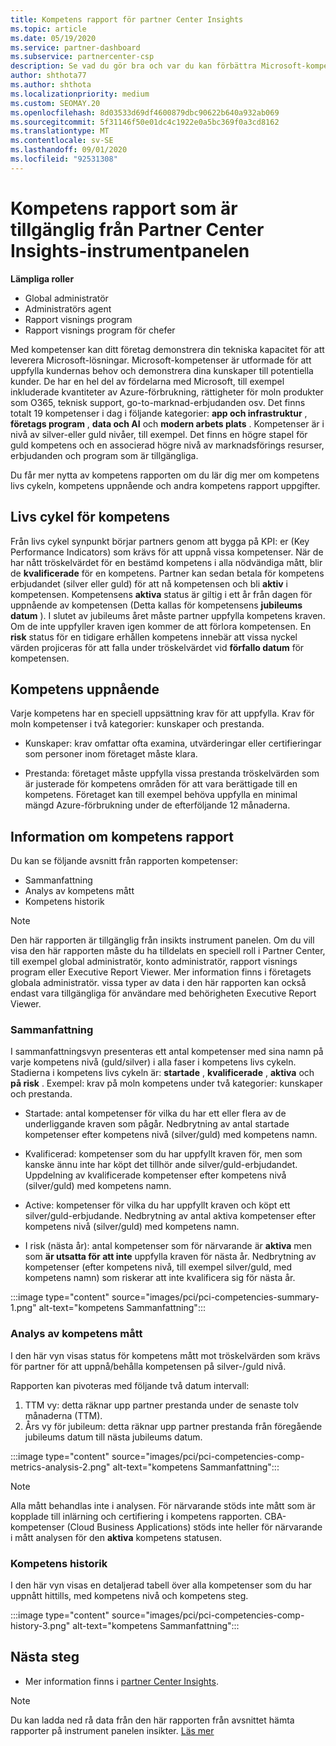 ```yaml
---
title: Kompetens rapport för partner Center Insights
ms.topic: article
ms.date: 05/19/2020
ms.service: partner-dashboard
ms.subservice: partnercenter-csp
description: Se vad du gör bra och var du kan förbättra Microsoft-kompetenser, kompetens nivåer och erbjudanden som hjälper dig att leverera Microsoft-lösningar.
author: shthota77
ms.author: shthota
ms.localizationpriority: medium
ms.custom: SEOMAY.20
ms.openlocfilehash: 8d03533d69df4600879dbc90622b640a932ab069
ms.sourcegitcommit: 5f31146f50e01dc4c1922e0a5bc369f0a3cd8162
ms.translationtype: MT
ms.contentlocale: sv-SE
ms.lasthandoff: 09/01/2020
ms.locfileid: "92531308"
---
```

# <a name="competencies-report-available-from-the-partner-center-insights-dashboard"></a>Kompetens rapport som är tillgänglig från Partner Center Insights-instrumentpanelen

**Lämpliga roller**
- Global administratör
- Administratörs agent
- Rapport visnings program
- Rapport visnings program för chefer

Med kompetenser kan ditt företag demonstrera din tekniska kapacitet för att leverera Microsoft-lösningar. Microsoft-kompetenser är utformade för att uppfylla kundernas behov och demonstrera dina kunskaper till potentiella kunder. De har en hel del av fördelarna med Microsoft, till exempel inkluderade kvantiteter av Azure-förbrukning, rättigheter för moln produkter som O365, teknisk support, go-to-marknad-erbjudanden osv. Det finns totalt 19 kompetenser i dag i följande kategorier: **app och infrastruktur** , **företags program** , **data och AI** och **modern arbets plats** . Kompetenser är i nivå av silver-eller guld nivåer, till exempel. Det finns en högre stapel för guld kompetens och en associerad högre nivå av marknadsförings resurser, erbjudanden och program som är tillgängliga.  

Du får mer nytta av kompetens rapporten om du lär dig mer om kompetens livs cykeln, kompetens uppnående och andra kompetens rapport uppgifter.

## <a name="competency-life-cycle"></a>Livs cykel för kompetens

Från livs cykel synpunkt börjar partners genom att bygga på KPI: er (Key Performance Indicators) som krävs för att uppnå vissa kompetenser. När de har nått tröskelvärdet för en bestämd kompetens i alla nödvändiga mått, blir de **kvalificerade** för en kompetens. Partner kan sedan betala för kompetens erbjudandet (silver eller guld) för att nå kompetensen och bli **aktiv** i kompetensen. Kompetensens **aktiva** status är giltig i ett år från dagen för uppnående av kompetensen (Detta kallas för kompetensens **jubileums datum** ). I slutet av jubileums året måste partner uppfylla kompetens kraven. Om de inte uppfyller kraven igen kommer de att förlora kompetensen. En **risk** status för en tidigare erhållen kompetens innebär att vissa nyckel värden projiceras för att falla under tröskelvärdet vid **förfallo datum** för kompetensen.

## <a name="competency-attainment"></a>Kompetens uppnående

Varje kompetens har en speciell uppsättning krav för att uppfylla. Krav för moln kompetenser i två kategorier: kunskaper och prestanda.

- Kunskaper: krav omfattar ofta examina, utvärderingar eller certifieringar som personer inom företaget måste klara.

- Prestanda: företaget måste uppfylla vissa prestanda tröskelvärden som är justerade för kompetens områden för att vara berättigade till en kompetens. Företaget kan till exempel behöva uppfylla en minimal mängd Azure-förbrukning under de efterföljande 12 månaderna.

## <a name="competencies-report-details"></a>Information om kompetens rapport

Du kan se följande avsnitt från rapporten kompetenser:

- Sammanfattning
- Analys av kompetens mått
- Kompetens historik

 > [!NOTE]
 > Den här rapporten är tillgänglig från insikts instrument panelen. Om du vill visa den här rapporten måste du ha tilldelats en speciell roll i Partner Center, till exempel global administratör, konto administratör, rapport visnings program eller Executive Report Viewer. Mer information finns i företagets globala administratör. vissa typer av data i den här rapporten kan också endast vara tillgängliga för användare med behörigheten Executive Report Viewer.

### <a name="summary"></a>Sammanfattning

I sammanfattningsvyn presenteras ett antal kompetenser med sina namn på varje kompetens nivå (guld/silver) i alla faser i kompetens livs cykeln. Stadierna i kompetens livs cykeln är: **startade** , **kvalificerade** , **aktiva** och **på risk** . Exempel: krav på moln kompetens under två kategorier: kunskaper och prestanda.

- Startade: antal kompetenser för vilka du har ett eller flera av de underliggande kraven som pågår.
Nedbrytning av antal startade kompetenser efter kompetens nivå (silver/guld) med kompetens namn.

- Kvalificerad: kompetenser som du har uppfyllt kraven för, men som kanske ännu inte har köpt det tillhör ande silver/guld-erbjudandet. Uppdelning av kvalificerade kompetenser efter kompetens nivå (silver/guld) med kompetens namn.

- Active: kompetenser för vilka du har uppfyllt kraven och köpt ett silver/guld-erbjudande. Nedbrytning av antal aktiva kompetenser efter kompetens nivå (silver/guld) med kompetens namn.

- I risk (nästa år): antal kompetenser som för närvarande är **aktiva** men som **är utsatta för att inte** uppfylla kraven för nästa år.
Nedbrytning av kompetenser (efter kompetens nivå, till exempel silver/guld, med kompetens namn) som riskerar att inte kvalificera sig för nästa år.

:::image type="content" source="images/pci/pci-competencies-summary-1.png" alt-text="kompetens Sammanfattning":::

### <a name="competency-metric-analysis"></a>Analys av kompetens mått

I den här vyn visas status för kompetens mått mot tröskelvärden som krävs för partner för att uppnå/behålla kompetensen på silver-/guld nivå. 

Rapporten kan pivoteras med följande två datum intervall:

1. TTM vy: detta räknar upp partner prestanda under de senaste tolv månaderna (TTM).
2. Års vy för jubileum: detta räknar upp partner prestanda från föregående jubileums datum till nästa jubileums datum.

:::image type="content" source="images/pci/pci-competencies-comp-metrics-analysis-2.png" alt-text="kompetens Sammanfattning":::

> [!NOTE]
 > Alla mått behandlas inte i analysen. För närvarande stöds inte mått som är kopplade till inlärning och certifiering i kompetens rapporten. CBA-kompetenser (Cloud Business Applications) stöds inte heller för närvarande i mått analysen för den **aktiva** kompetens statusen.

### <a name="competency-history"></a>Kompetens historik

I den här vyn visas en detaljerad tabell över alla kompetenser som du har uppnått hittills, med kompetens nivå och kompetens steg.

:::image type="content" source="images/pci/pci-competencies-comp-history-3.png" alt-text="kompetens Sammanfattning":::

## <a name="next-steps"></a>Nästa steg

- Mer information finns i [partner Center Insights](partner-center-insights.md).

>[!NOTE] 
> Du kan ladda ned rå data från den här rapporten från avsnittet hämta rapporter på instrument panelen insikter. [Läs mer](pci-download-reports.md) 
